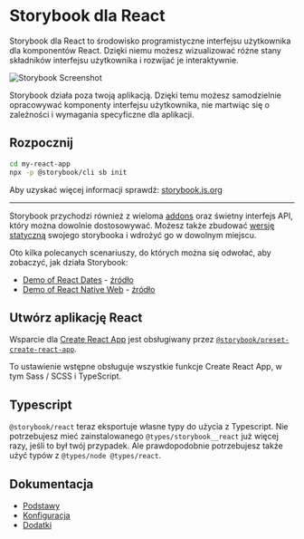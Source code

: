 # Storybook dla React

Storybook dla React to środowisko programistyczne interfejsu użytkownika dla komponentów React.
Dzięki niemu możesz wizualizować różne stany składników interfejsu użytkownika i rozwijać je interaktywnie.

![Storybook Screenshot](https://github.com/storybookjs/storybook/blob/master/media/storybook-intro.gif)

Storybook działa poza twoją aplikacją.
Dzięki temu możesz samodzielnie opracowywać komponenty interfejsu użytkownika, nie martwiąc się o zależności i wymagania specyficzne dla aplikacji.

## Rozpocznij

```sh
cd my-react-app
npx -p @storybook/cli sb init
```

Aby uzyskać więcej informacji sprawdź: [storybook.js.org](https://storybook.js.org)

---

Storybook przychodzi również z wieloma [addons](https://storybook.js.org/addons/introduction) oraz świetny interfejs API, który można dowolnie dostosowywać.
Możesz także zbudować [wersję statyczną](https://storybook.js.org/basics/exporting-storybook) swojego storybooka i wdrożyć go w dowolnym miejscu.

Oto kilka polecanych scenariuszy, do których można się odwołać, aby zobaczyć, jak działa Storybook:

- [Demo of React Dates](http://airbnb.io/react-dates/) - [źródło](https://github.com/airbnb/react-dates)
- [Demo of React Native Web](https://necolas.github.io/react-native-web/docs/) - [źródło](https://github.com/necolas/react-native-web)

## Utwórz aplikację React

Wsparcie dla [Create React App](https://create-react-app.dev/) jest obsługiwany przez [`@storybook/preset-create-react-app`](https://github.com/storybookjs/presets/tree/master/packages/preset-create-react-app).

To ustawienie wstępne obsługuje wszystkie funkcje Create React App, w tym Sass / SCSS i TypeScript.

## Typescript

`@storybook/react` teraz eksportuje własne typy do użycia z Typescript.
Nie potrzebujesz mieć zainstalowanego `@types/storybook__react` już więcej razy, jeśli to był twój przypadek.
Ale prawdopodobnie potrzebujesz także użyć typów z `@types/node @types/react`.

## Dokumentacja

- [Podstawy](https://storybook.js.org/basics/introduction)
- [Konfiguracja](https://storybook.js.org/configurations/default-config)
- [Dodatki](https://storybook.js.org/addons/introduction)
